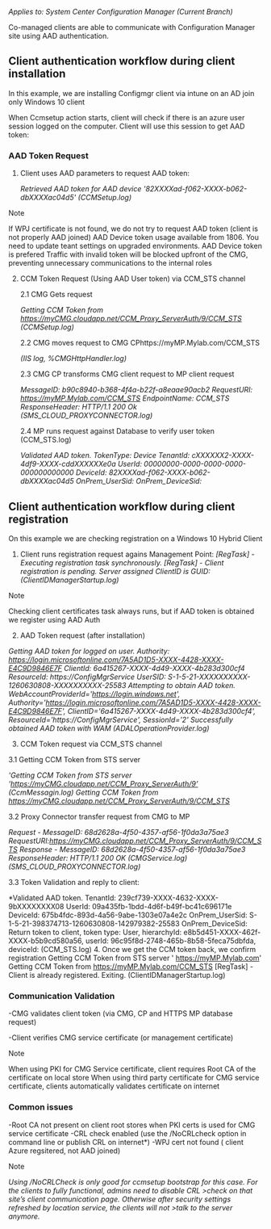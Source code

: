
*Applies to: System Center Configuration Manager (Current Branch)*

Co-managed clients are able to communicate with Configuration Manager site using AAD authentication. 

## Client authentication workflow during client installation
In this example, we are installing Configmgr client via intune on an AD join only Windows 10 client

When Ccmsetup action starts, client will check if there is an azure user session logged on the computer. Client will use this session to get AAD token:

### AAD Token Request
1. Client uses AAD parameters to request AAD token:

    *Retrieved AAD token for AAD device '82XXXXad-f062-XXXX-b062-dbXXXXac04d5' (CCMSetup.log)*

> [!Note] 
   >If WPJ certificate is not found, we do not try to request AAD token (client is not properly AAD joined)
   >AAD Device token usage available from 1806. You need to update teant settings on upgraded environments. AAD Device token is prefered
   >Traffic with invalid token will be blocked upfront of the CMG, preventing unnecessary communications to the internal roles

2.	CCM Token Request (Using AAD User token) via CCM_STS channel

    2.1 CMG Gets request 
    
      *Getting CCM Token from https://myCMG.cloudapp.net/CCM_Proxy_ServerAuth/9/CCM_STS (CCMSetup.log)*
    
    2.2 CMG moves request to CMG CPhttps://myMP.Mylab.com/CCM_STS
    
      *(IIS log, %CMGHttpHandler.log)*
    
    2.3 CMG CP transforms CMG client request to MP client request 
    
      *MessageID: b90c8940-b368-4f4a-b22f-a8eaae90acb2 RequestURI: https://myMP.Mylab.com/CCM_STS EndpointName: CCM_STS ResponseHeader: HTTP/1.1 200 Ok  (SMS_CLOUD_PROXYCONNECTOR.log)*
   
    2.4 MP runs request against Database to verify user token (CCM_STS.log)
   
      *Validated AAD token. TokenType: Device TenantId: cXXXXXX2-XXXX-4df9-XXXX-cddXXXXXXe0a UserId: 00000000-0000-0000-0000-000000000000 DeviceId: 82XXXXad-f062-XXXX-b062-dbXXXXac04d5 OnPrem_UserSid:  OnPrem_DeviceSid:*  
 
 
## Client authentication workflow during client registration
On this example we are checking registration on a Windows 10 Hybrid Client

1. Client runs registration request agains Management Point:
*[RegTask] - Executing registration task synchronously.*
*[RegTask] - Client registration is pending. Server assigned ClientID is GUID: (ClientIDManagerStartup.log)*

> [!Note]
>Checking client certificates task always runs, but if AAD token is obtained we register using AAD Auth

2. AAD Token request (after installation) 

*Getting AAD token for logged on user. Authority: https://login.microsoftonline.com/7A5AD1D5-XXXX-4428-XXXX-E4C9D9846E7F ClientId: 6a415267-XXXX-4d49-XXXX-4b283d300cf4 ResourceId: https://ConfigMgrService UserSID: S-1-5-21-XXXXXXXXXX-1260630808-XXXXXXXXXX-25583
Attempting to obtain AAD token. WebAccountProviderId='https://login.windows.net', Authority='https://login.microsoftonline.com/7A5AD1D5-XXXX-4428-XXXX-E4C9D9846E7F', ClientID='6a415267-XXXX-4d49-XXXX-4b283d300cf4', ResourceId='https://ConfigMgrService', SessionId='2'
Successfully obtained AAD token with WAM (ADALOperationProvider.log)*

3. CCM Token request via CCM_STS channel

3.1 Getting CCM Token from STS server 

*'Getting CCM Token from STS server 'https://myCMG.cloudapp.net/CCM_Proxy_ServerAuth/9’ (CcmMessagin.log)
Getting CCM Token from https://myCMG.cloudapp.net/CCM_Proxy_ServerAuth/9/CCM_STS*

3.2 Proxy Connector transfer request from CMG to MP

*Request - MessageID: 68d2628a-4f50-4357-af56-1f0da3a75ae3 RequestURI:https://myCMG.cloudapp.net/CCM_Proxy_ServerAuth/9/CCM_STS
Response - MessageID: 68d2628a-4f50-4357-af56-1f0da3a75ae3 ResponseHeader: HTTP/1.1 200 OK (CMGService.log)
(SMS_CLOUD_PROXYCONNECTOR.log)*

3.3 Token Validation and reply to client:

*Validated AAD token. TenantId: 239cf739-XXXX-4632-XXXX-9bXXXXXXXX08 UserId: 09a435fb-1bdd-4d6f-b49f-bc41c696171e DeviceId: 675b4fdc-893d-4a56-9abe-1303e07a4e2c OnPrem_UserSid: S-1-5-21-398374713-1260630808-142979382-25583 OnPrem_DeviceSid:
Return token to client, token type: User, hierarchyId: e8b5d451-XXXX-462f-XXXX-b5b9cd580a56, userId: 96c95f8d-2748-465b-8b58-5feca75dbfda, deviceId: (CCM_STS.log)
4. Once we get the CCM token back, we confirm registration
Getting CCM Token from STS server ' https://myMP.Mylab.com'
Getting CCM Token from https://myMP.Mylab.com/CCM_STS
[RegTask] - Client is already registered. Exiting. (ClientIDManagerStartup.log)
 

### Communication Validation
-CMG validates client token (via CMG, CP and HTTPS MP database request)

-Client verifies CMG service certificate (or management certificate)

> [!Note]
   > When using PKI for CMG Service certificate, client requires Root CA of the certificate on local store
   > When using third party certificate for CMG service certificate, clients automatically validates certificate on internet

### Common issues
-Root CA not present on client root stores when PKI certs is used for CMG service certificate
-CRL check enabled (use the /NoCRLcheck option in command line or publish CRL on internet*)
-WPJ cert not found ( client Azure regsitered, not AAD joined)


> [!Note] 
>*Using /NoCRLCheck is only good for ccmsetup bootstrap for this case. For the clients to fully functional, admins need to disable CRL >check on that site’s client communication page. Otherwise after security settings refreshed by location service, the clients will not >talk to the server anymore.*

